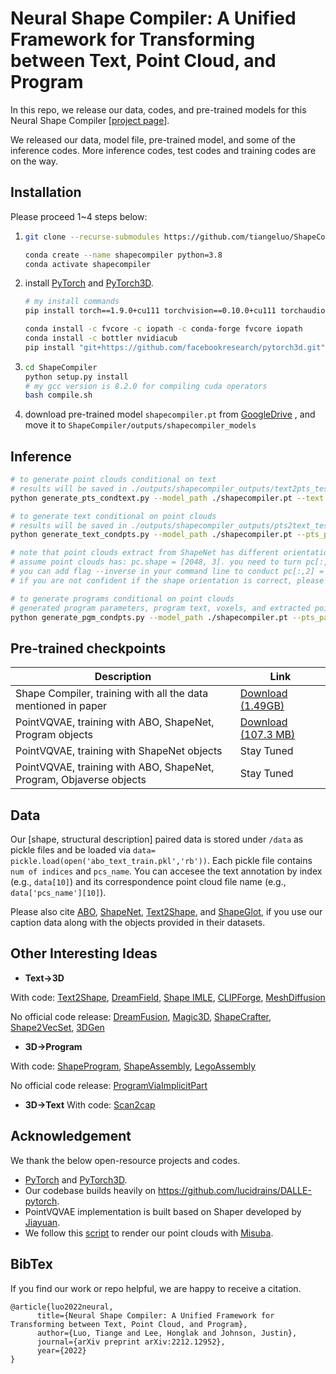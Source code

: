 # Neural Shape Compiler: A Unified Framework for Transforming between Text, Point Cloud, and Program

In this repo, we release our data, codes, and pre-trained models for this Neural Shape Compiler [[project page](https://tiangeluo.github.io/projectpages/shapecompiler.html)]. 



We released our data, model file, pre-trained model, and some of the inference codes. More inference codes, test codes and training codes are on the way. 


## Installation

Please proceed 1~4 steps below:

1. ```sh
   git clone --recurse-submodules https://github.com/tiangeluo/ShapeCompiler.git
   
   conda create --name shapecompiler python=3.8
   conda activate shapecompiler
   ```

2. install [PyTorch](https://pytorch.org/get-started/locally/) and [PyTorch3D](https://pytorch3d.org/). 

   ```sh
   # my install commands
   pip install torch==1.9.0+cu111 torchvision==0.10.0+cu111 torchaudio==0.9.0 -f https://download.pytorch.org/whl/torch_stable.html
   
   conda install -c fvcore -c iopath -c conda-forge fvcore iopath
   conda install -c bottler nvidiacub
   pip install "git+https://github.com/facebookresearch/pytorch3d.git"
   ```

   

3. ```sh
   cd ShapeCompiler
   python setup.py install
   # my gcc version is 8.2.0 for compiling cuda operators
   bash compile.sh
   ```

4. download pre-trained model `shapecompiler.pt` from [GoogleDrive](https://drive.google.com/file/d/1Y__4AIMmrM9ECasWw5w0qJiE_DjxjmwW/view?usp=sharing) , and move it to `ShapeCompiler/outputs/shapecompiler_models`

## Inference

```bash
# to generate point clouds conditional on text
# results will be saved in ./outputs/shapecompiler_outputs/text2pts_test1
python generate_pts_condtext.py --model_path ./shapecompiler.pt --text 'a chair has armrests, with slats between legs' --save_name 'test1' 

# to generate text conditional on point clouds
# results will be saved in ./outputs/shapecompiler_outputs/pts2text_test1
python generate_text_condpts.py --model_path ./shapecompiler.pt --pts_path './assets/example_chair.ply' --save_name 'test1' 

# note that point clouds extract from ShapeNet has different orientation as we train ShapeCompiler
# assume point clouds has: pc.shape = [2048, 3]. you need to turn pc[:,2] = -1*pc[:,2]
# you can add flag --inverse in your command line to conduct pc[:,2] = -1*pc[:,2] 
# if you are not confident if the shape orientation is correct, please visualize ./assets/example_chair.ply

# to generate programs conditional on point clouds
# generated program parameters, program text, voxels, and extracted point clouds will be saved in ./outputs/shapecompiler_outputs/pts2pgm_test1
python generate_pgm_condpts.py --model_path ./shapecompiler.pt --pts_path './assets/example_chair.ply' --save_name 'test1' 

```



## Pre-trained checkpoints

| Description                                                  | Link                                                         |
| ------------------------------------------------------------ | ------------------------------------------------------------ |
| Shape Compiler, training with all the data mentioned in paper | [Download (1.49GB)](https://drive.google.com/file/d/1Y__4AIMmrM9ECasWw5w0qJiE_DjxjmwW/view?usp=sharing) |
| PointVQVAE, training with ABO, ShapeNet, Program objects     | [Download (107.3 MB)](https://drive.google.com/file/d/1Y1PSnSukRwub1tJRix4NEO3_aKl-Xx65/view?usp=share_link) |
| PointVQVAE, training with ShapeNet objects                   | Stay Tuned                                                   |
| PointVQVAE, training with ABO, ShapeNet, Program, Objaverse objects | Stay Tuned                                                   |

## Data

Our [shape, structural description] paired data is stored under `/data` as pickle files and be loaded via `data= pickle.load(open('abo_text_train.pkl','rb'))`. Each pickle file contains `num of indices` and `pcs_name`. You can accesee the text annotation by index (e.g., `data[10]`) and its correspondence point cloud file name (e.g., `data['pcs_name'][10]`). 

Please also cite [ABO](https://arxiv.org/abs/2110.06199), [ShapeNet](https://arxiv.org/abs/1512.03012), [Text2Shape](http://text2shape.stanford.edu/), and [ShapeGlot](https://arxiv.org/abs/1905.02925), if you use our caption data along with the objects provided in their datasets.

## Other Interesting Ideas

- **Text->3D**
 
With code: [Text2Shape](http://text2shape.stanford.edu/), [DreamField](https://ajayj.com/dreamfields), [Shape IMLE](https://github.com/liuzhengzhe/Towards-Implicit-Text-Guided-Shape-Generation), [CLIPForge](https://github.com/AutodeskAILab/Clip-Forge), [MeshDiffusion](https://openreview.net/pdf?id=0cpM2ApF9p6)

No official code release: [DreamFusion](https://dreamfusion3d.github.io/),  [Magic3D](https://deepimagination.cc/Magic3D/), [ShapeCrafter](https://arxiv.org/abs/2207.09446), [Shape2VecSet](https://arxiv.org/abs/2301.11445), [3DGen](https://arxiv.org/abs/2303.05371)

- **3D->Program**
 
With code: [ShapeProgram](http://shape2prog.csail.mit.edu/), [ShapeAssembly](https://github.com/rkjones4/ShapeAssembly), [LegoAssembly](https://cs.stanford.edu/~rcwang/projects/lego_manual/)

No official code release: [ProgramViaImplicitPart](https://progrip-project.github.io/)

- **3D->Text**
With code: [Scan2cap](https://arxiv.org/abs/2012.02206)

## Acknowledgement
We thank the below open-resource projects and codes.

- [PyTorch](https://www.github.com/pytorch/pytorch) and [PyTorch3D](https://github.com/facebookresearch/pytorch3d).
- Our codebase builds heavily on https://github.com/lucidrains/DALLE-pytorch. 
- PointVQVAE implementation is built based on Shaper developed by [Jiayuan](https://github.com/Jiayuan-Gu).
- We follow this [script](https://github.com/zekunhao1995/PointFlowRenderer) to render our point clouds with [Misuba](http://www.mitsuba-renderer.org/).

## BibTex
If you find our work or repo helpful, we are happy to receive a citation.

```
@article{luo2022neural,
      title={Neural Shape Compiler: A Unified Framework for Transforming between Text, Point Cloud, and Program},
      author={Luo, Tiange and Lee, Honglak and Johnson, Justin},
      journal={arXiv preprint arXiv:2212.12952},
      year={2022}
}
```
